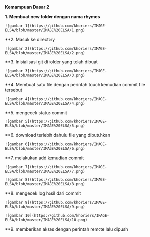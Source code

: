 **Kemampuan Dasar 2**

**1. Membuat new folder dengan nama rhymes**

    ![gambar 1](https://github.com/khoriers/IMAGE-ELSA/blob/master/IMAGE%20ELSA/1.png)
    
**2. Masuk ke directory
    
    ![gambar 2](https://github.com/khoriers/IMAGE-ELSA/blob/master/IMAGE%20ELSA/2.png)

**3. Inisialisasi git di folder yang telah dibuat

    ![gambar 3](https://github.com/khoriers/IMAGE-ELSA/blob/master/IMAGE%20ELSA/3.png)

**4. Membuat satu file dengan perintah touch kemudian commit file tersebut
   
    ![gambar 4](https://github.com/khoriers/IMAGE-ELSA/blob/master/IMAGE%20ELSA/4.png)

**5. mengecek status commit

    ![gambar 5](https://github.com/khoriers/IMAGE-ELSA/blob/master/IMAGE%20ELSA/5.png)

**6. download terlebih dahulu file yang dibutuhkan

    ![gambar 6](https://github.com/khoriers/IMAGE-ELSA/blob/master/IMAGE%20ELSA/6.png)
 
**7. melakukan add kemudian commit

    ![gambar 7](https://github.com/khoriers/IMAGE-ELSA/blob/master/IMAGE%20ELSA/7.png)
    
    ![gambar 8](https://github.com/khoriers/IMAGE-ELSA/blob/master/IMAGE%20ELSA/8.png)

**8. mengecek log hasil dari commit
    
    ![gambar 9](https://github.com/khoriers/IMAGE-ELSA/blob/master/IMAGE%20ELSA/9.png)
    
    ![gambar 10](https://github.com/khoriers/IMAGE-ELSA/blob/master/IMAGE%20ELSA/10.png)

**9. memberikan akses dengan perintah remote lalu dipush
